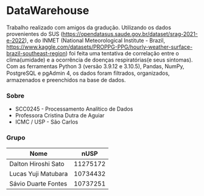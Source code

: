 # DataWarehouse
Trabalho realizado com amigos da gradução.
Utilizando os dados provenientes do SUS (https://opendatasus.saude.gov.br/dataset/srag-2021-e-2022), e do INMET (National Meteorological Institute - Brazil, https://www.kaggle.com/datasets/PROPPG-PPG/hourly-weather-surface-brazil-southeast-region) foi feita uma tentativa de correlação entre o clima(umidade) e a ocorrência de doenças respiratórias(e seus sintomas).
Com as ferramentas Python 3 (versão 3.9.12 e 3.10.5), Pandas, NumPy, PostgreSQL e pgAdmin 4, os dados foram ﬁltrados, organizados, armazenados e preenchidos na base de dados.

### Sobre
- SCC0245 - Processamento Analítico de Dados
- Professora Cristina Dutra de Aguiar
- ICMC / USP - São Carlos

### Grupo
| Nome                                      | nUSP     |
|-------------------------------------------|:--------:|
| Dalton Hiroshi Sato                       | 11275172 |
| Lucas Yuji Matubara                       | 10734432 |
| Sávio Duarte Fontes                       | 10737251 |